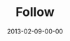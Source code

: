 ---
layout: message
category: message
series: "Follow the Leader"
title: "Follow"
date: 2013-02-09-00-00
message_id: 767
sc-permalink-url: "http://soundcloud.com/crdschurch/follow-1"
audio: "http://s3.amazonaws.com/crossroads-media/messages/audio/followtheleader-01.mp3"
audio-duration: "36:28"
program: "http://s3.amazonaws.com/crossroads-media/documents/02_9-10_13Program_LO.pdf"
description: "Chuck talks about how following the leader can change your beliefs
and actions."
video: "http://s3.amazonaws.com/crossroads-media/messages/video/followtheleader-01.mp4"
video-duration: "36:32"
yt-video-id: "Q-rXPDnOCEQ"
video-image: "http://s3.amazonaws.com/crossroads-media/images/followtheleader-01-Still.jpg"
tag: 
 - mingo
 - following
 - program
explicit: false
---
